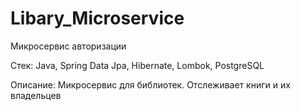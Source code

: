 # Libary_Microservice
Микросервис авторизации

Стек: Java, Spring Data Jpa, Hibernate, Lombok, PostgreSQL

Описание: Микросервис для библиотек. Отслеживает книги и их владельцев
